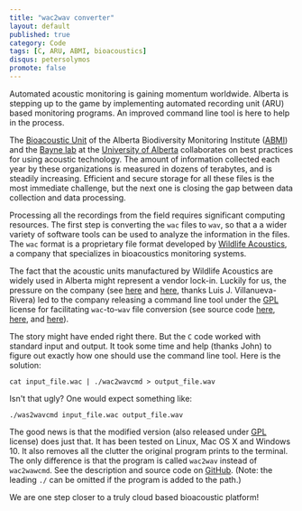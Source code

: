 ```yaml
---
title: "wac2wav converter"
layout: default
published: true
category: Code
tags: [C, ARU, ABMI, bioacoustics]
disqus: petersolymos
promote: false
---
```


Automated acoustic monitoring is gaining momentum worldwide. Alberta is
stepping up to the game by implementing automated recording unit (ARU)
based monitoring programs. An improved command line tool is here to help
in the process.

The [Bioacoustic Unit](http://bioacoustic.abmi.ca/) of the
Alberta Biodiversity Monitoring Institute ([ABMI](hattp://www.abmi.ca))
and the [Bayne lab](https://uofa.ualberta.ca/biological-sciences/faculty-and-staff/academic-staff/erin-bayne)
at the [University of Alberta](http://www.ualberta.ca) collaborates on
best practices for using acoustic technology.
The amount of information collected each year by these organizations
is measured in dozens of terabytes, and is steadily increasing.
Efficient and secure storage for all these files is the most immediate
challenge, but the next one is closing the gap between data collection
and data processing.

Processing all the recordings from the field
requires significant computing resources.
The first step is converting the `wac` files to `wav`, so that a a wider
variety of software tools can be used to analyze the information in the files.
The `wac` format is a proprietary file format developed by
[Wildlife Acoustics](http://www.wildlifeacoustics.com/),
a company that specializes in bioacoustics monitoring systems.

The fact that the acoustic units manufactured by Wildlife Acoustics
are widely used in Alberta might represent a vendor lock-in.
Luckily for us, the pressure on the company
(see [here](http://research.coquipr.com/archives/747) and [here](http://research.coquipr.com/archives/840), thanks Luis J. Villanueva-Rivera)
led to the company releasing a command line tool under the [GPL](http://www.gnu.org/licenses/gpl-3.0.html) license
for facilitating
`wac`-to-`wav` file conversion (see source code [here](http://wildlifeacoustics.com/downloads/wac2wavcmd-1.0.zip), [here](https://sourceforge.net/projects/wac2wavcmd/files/), and [here](https://github.com/ljvillanueva/pumilio-extras/blob/master/wac2wav/install_wac2wav.sh)).

The story might have ended right there. But the `C` code worked with
standard input and output. It took some time and help (thanks John) to figure out exactly
how one should use the command line tool. Here is the solution:

```
cat input_file.wac | ./wac2wavcmd > output_file.wav
```

Isn't that ugly? One would expect something like:

```
./was2wavcmd input_file.wac output_file.wav
```

The good news is that the modified version (also released under [GPL](http://www.gnu.org/licenses/gpl-3.0.html) license) does just that.
It has been tested on Linux, Mac OS X and Windows 10.
It also removes all the clutter the original program prints to the
terminal. The only difference is that the program is called `wac2wav`
instead of `wac2wawcmd`. See the description and source code on
[GitHub](https://github.com/psolymos/abmianalytics/tree/v2016/aru/wac2wav).
(Note: the leading `./` can be omitted if the program is added to the path.)

We are one step closer to a truly cloud based bioacoustic platform!
